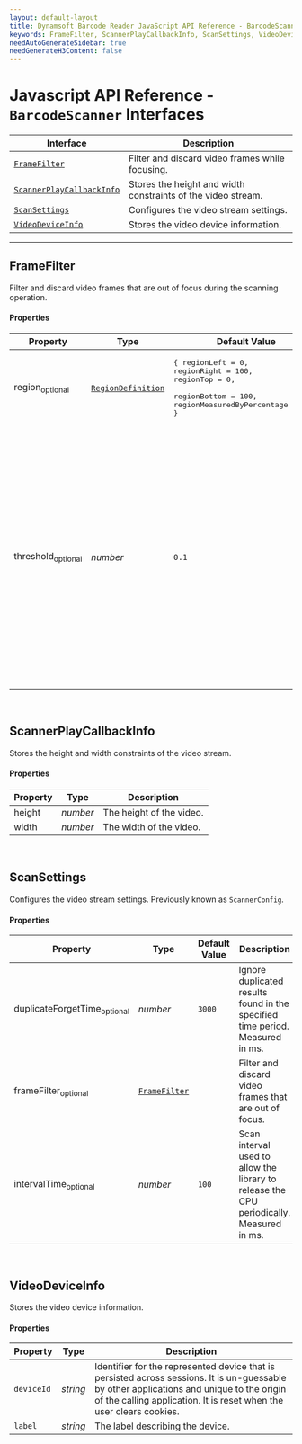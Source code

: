 ```yaml
---
layout: default-layout
title: Dynamsoft Barcode Reader JavaScript API Reference - BarcodeScanner Interfaces
keywords: FrameFilter, ScannerPlayCallbackInfo, ScanSettings, VideoDeviceInfo, interfaces, BarcodeScanner, api reference, javascript, js
needAutoGenerateSidebar: true
needGenerateH3Content: false
---
```



# Javascript API Reference - `BarcodeScanner` Interfaces

| Interface            | Description |
|----------------------|-------------|
| [`FrameFilter`](#framefilter) | Filter and discard video frames while focusing. |
| [`ScannerPlayCallbackInfo`](#scannerplaycallbackinfo) | Stores the height and width constraints of the video stream. |
| [`ScanSettings`](#scansettings) | Configures the video stream settings. |
| [`VideoDeviceInfo`](#videodeviceinfo) | Stores the video device information. | 

---

## FrameFilter

Filter and discard video frames that are out of focus during the scanning operation.


#### Properties

| Property         | Type | Default Value | Description |
|------------------|------|---------------|-------------|
| region<sub>optional</sub> | [`RegionDefinition`](#regiondefinition) | <pre>{ regionLeft = 0, <br/>regionRight = 100, <br/>regionTop = 0, <br/>regionBottom = 100, <br/>regionMeasuredByPercentage = true }</pre> | Detecting area of a frame. | 
| threshold<sub>optional</sub> | *number* | `0.1` | Threshold used for filtering images. <br>Value range: [0, 1]. <br>An indicator is calculated for each frame from `AppendFrame()`. If the change rate of the indicators between the current frame and historic frames is larger than this threshold, the current frame will be discarded. |



&nbsp;

## ScannerPlayCallbackInfo

Stores the height and width constraints of the video stream. 


#### Properties

| Property         | Type | Description |
|------------------|------|-------------|
| height | *number* | The height of the video. | 
| width | *number* | The width of the video. | 


&nbsp;


## ScanSettings

Configures the video stream settings. Previously known as `ScannerConfig`.


#### Properties

| Property         | Type | Default Value | Description |
|------------------|------|---------------|-------------|
| duplicateForgetTime<sub>optional</sub> | *number* | `3000` | Ignore duplicated results found in the specified time period. Measured in ms. | 
| frameFilter<sub>optional</sub> | [`FrameFilter`](#framefilter) |  | Filter and discard video frames that are out of focus. |
| intervalTime<sub>optional</sub> | *number* | `100` | Scan interval used to allow the library to release the CPU periodically. Measured in ms. |



&nbsp;

## VideoDeviceInfo

Stores the video device information.

#### Properties

| Property           | Type | Description |
|--------------------|------|-------------|
| `deviceId` | *string* | Identifier for the represented device that is persisted across sessions. It is un-guessable by other applications and unique to the origin of the calling application. It is reset when the user clears cookies. | 
| `label` | *string* | The label describing the device. | 



&nbsp;